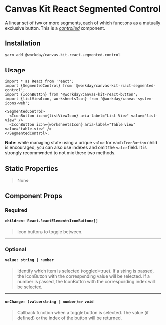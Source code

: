 # Canvas Kit React Segmented Control

A linear set of two or more segments, each of which functions as a mutually exclusive button. This
is a [_controlled_](https://reactjs.org/docs/forms.html#controlled-components) component.

## Installation

```sh
yarn add @workday/canvas-kit-react-segmented-control
```

## Usage

```tsx
import * as React from 'react';
import {SegmentedControl} from '@workday/canvas-kit-react-segmented-control';
import {IconButton} from '@workday/canvas-kit-react-button';
import {listViewIcon, worksheetsIcon} from '@workday/canvas-system-icons-web';

<SegmentedControl>
  <IconButton icon={listViewIcon} aria-label="List View" value="list-view" />
  <IconButton icon={worksheetsIcon} aria-label="Table view" value="table-view" />
</SegmentedControl>;
```

**Note:** while managing state using a unique `value` for each `IconButton` child is encouraged, you
can also use indexes and omit the `value` field. It is strongly recommended to not mix these two
methods.

## Static Properties

> None

## Component Props

### Required

#### `children: React.ReactElement<IconButton>[]`

> Icon buttons to toggle between.

---

### Optional

#### `value: string | number`

> Identify which item is selected (toggled=true). If a string is passed, the IconButton with the
> corresponding value will be selected. If a number is passed, the IconButton with the corresponding
> index will be selected.

---

#### `onChange: (value:string | number)=> void`

> Callback function when a toggle button is selected. The value (if defined) or the index of the
> button will be returned.
